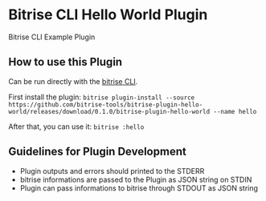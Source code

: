 # Bitrise CLI Hello World Plugin

Bitrise CLI Example Plugin

## How to use this Plugin

Can be run directly with the [bitrise CLI](https://github.com/bitrise-io/bitrise).

First install the plugin:
`bitrise plugin-install --source https://github.com/bitrise-tools/bitrise-plugin-hello-world/releases/download/0.1.0/bitrise-plugin-hello-world --name hello`

After that, you can use it:
`bitrise :hello`

## Guidelines for Plugin Development
  * Plugin outputs and errors should printed to the STDERR
  * bitrise informations are passed to the Plugin as JSON string on STDIN
  * Plugin can pass informations to bitrise through STDOUT as JSON string
